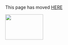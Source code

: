 This page has moved [HERE](https://github.com/Linaro/documentation/blob/master/Reference-Platform/EECommon/Install-CentOS-7.md) 

<a href="http://96boards.org" target="_blank"><img src="http://i.imgur.com/IjStasg.png" data-canonical-src="http://i.imgur.com/IjStasg.png" width="120" height="80" /></a>

